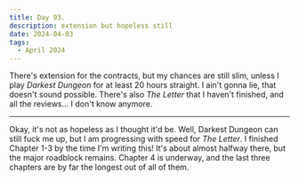 ```yaml
---
title: Day 93.
description: extension but hopeless still
date: 2024-04-03
tags: 
  - April 2024
---
```


There's extension for the contracts, but my chances are still slim, unless I play *Darkest Dungeon* for at least 20 hours straight. I ain't gonna lie, that doesn't sound possible. There's also *The Letter* that I haven't finished, and all the reviews... I don't know anymore.

-----

Okay, it's not as hopeless as I thought it'd be. Well, Darkest Dungeon can still fuck me up, but I am progressing with speed for *The Letter*. I finished Chapter 1-3 by the time I'm writing this! It's about almost halfway there, but the major roadblock remains. Chapter 4 is underway, and the last three chapters are by far the longest out of all of them.